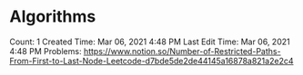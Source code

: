 # Algorithms

Count: 1
Created Time: Mar 06, 2021 4:48 PM
Last Edit Time: Mar 06, 2021 4:48 PM
Problems: https://www.notion.so/Number-of-Restricted-Paths-From-First-to-Last-Node-Leetcode-d7bde5de2de44145a16878a821a2e2c4
